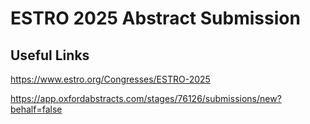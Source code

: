 # ESTRO 2025 Abstract Submission

## Useful Links

https://www.estro.org/Congresses/ESTRO-2025

https://app.oxfordabstracts.com/stages/76126/submissions/new?behalf=false
